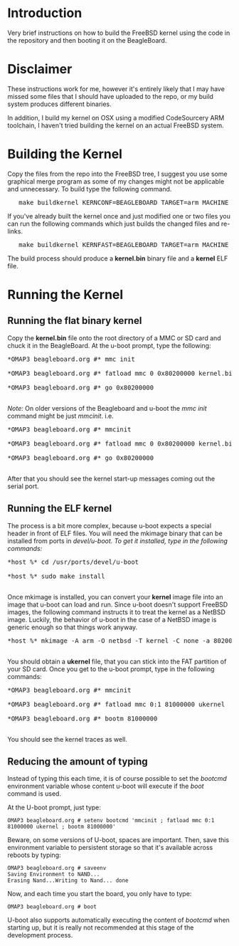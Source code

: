 # Introduction #

Very brief instructions on how to build the FreeBSD kernel using the code in the repository and then booting it on the BeagleBoard.


# Disclaimer #

These instructions work for me, however it's entirely likely that I may have missed some files that I should have uploaded to the repo, or my build system produces different binaries.

In addition, I build my kernel on OSX using a modified CodeSourcery ARM toolchain, I haven't tried building the kernel on an actual FreeBSD system.


# Building the Kernel #

Copy the files from the repo into the FreeBSD tree, I suggest you use some graphical merge program as some of my changes might not be applicable and unnecessary.  To build type the following command.

<pre>   make buildkernel KERNCONF=BEAGLEBOARD TARGET=arm MACHINE_ARCH=arm</pre>

If you've already built the kernel once and just modified one or two files you can run the following commands which just builds the changed files and re-links.

<pre>   make buildkernel KERNFAST=BEAGLEBOARD TARGET=arm MACHINE_ARCH=arm</pre>

The build process should produce a **kernel.bin** binary file and a **kernel** ELF file.


# Running the Kernel #

## Running the flat binary kernel ##

Copy the **kernel.bin** file onto the root directory of a MMC or SD card and chuck it in the BeagleBoard. At the u-boot prompt, type the following:

<pre>
*OMAP3 beagleboard.org #* mmc init<br>
*OMAP3 beagleboard.org #* fatload mmc 0 0x80200000 kernel.bin<br>
*OMAP3 beagleboard.org #* go 0x80200000<br>
</pre>

_Note:_ On older versions of the Beagleboard and u-boot the _mmc init_ command might be just _mmcinit_. i.e.

<pre>
*OMAP3 beagleboard.org #* mmcinit<br>
*OMAP3 beagleboard.org #* fatload mmc 0 0x80200000 kernel.bin<br>
*OMAP3 beagleboard.org #* go 0x80200000<br>
</pre>


After that you should see the kernel start-up messages coming out the serial port.

## Running the ELF kernel ##

The process is a bit more complex, because u-boot expects a special
header in front of ELF files. You will need the mkimage binary that
can be installed from ports in _devel/u-boot. To get it installed,
type in the following commands:_

<pre>
*host %* cd /usr/ports/devel/u-boot<br>
*host %* sudo make install<br>
</pre>

Once mkimage is installed, you can convert your **kernel** image file
into an image that u-boot can load and run. Since u-boot doesn't
support FreeBSD images, the following command instructs it to treat
the kernel as a NetBSD image. Luckily, the behavior of u-boot in the
case of a NetBSD image is generic enough so that things work anyway.

<pre>
*host %* mkimage -A arm -O netbsd -T kernel -C none -a 80200000 -e 802000e0 -n "FreeBSD" -d _path_to_kernel_/kernel ukernel<br>
</pre>

You should obtain a **ukernel** file, that you can stick into the FAT
partition of your SD card. Once you get to the u-boot prompt, type in
the following commands:

<pre>
*OMAP3 beagleboard.org #* mmcinit<br>
*OMAP3 beagleboard.org #* fatload mmc 0:1 81000000 ukernel<br>
*OMAP3 beagleboard.org #* bootm 81000000<br>
</pre>

You should see the kernel traces as well.

## Reducing the amount of typing ##

Instead of typing this each time, it is of course possible to set the _bootcmd_ environment variable whose content u-boot will execute if the _boot_ command is used.

At the U-boot prompt, just type:
```
OMAP3 beagleboard.org # setenv bootcmd 'mmcinit ; fatload mmc 0:1 81000000 ukernel ; bootm 81000000'
```
Beware, on some versions of U-boot, spaces are important. Then, save this environment variable to persistent storage so that it's available across reboots by typing:
```
OMAP3 beagleboard.org # saveenv
Saving Environment to NAND...
Erasing Nand...Writing to Nand... done
```
Now, and each time you start the board, you only have to type:
```
OMAP3 beagleboard.org # boot
```
U-boot also supports automatically executing the content of _bootcmd_ when starting up, but it is really not recommended at this stage of the development process.
